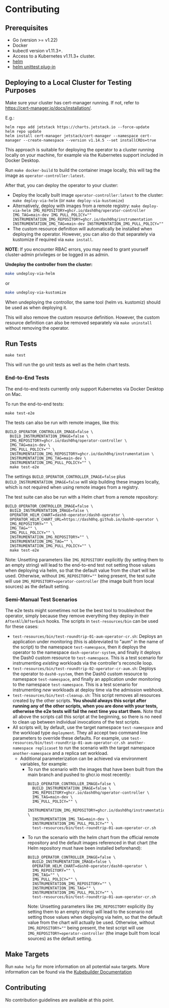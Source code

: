 Contributing
============

## Prerequisites
- Go (version >= v1.22)
- Docker
- kubectl version v1.11.3+.
- Access to a Kubernetes v1.11.3+ cluster.
- [helm](https://helm.sh/docs/intro/install/)
- [helm unittest plug-in](https://github.com/helm-unittest/helm-unittest/tree/main)

## Deploying to a Local Cluster for Testing Purposes

Make sure your cluster has cert-manager running. If not, refer to https://cert-manager.io/docs/installation/.

E.g.:

```
helm repo add jetstack https://charts.jetstack.io --force-update
helm repo update
helm install cert-manager jetstack/cert-manager --namespace cert-manager --create-namespace --version v1.14.5 --set installCRDs=true
```

This approach is suitable for deploying the operator to a cluster running locally on your machine, for example
via the Kubernetes support included in Docker Desktop.

Run `make docker-build` to build the container image locally, this will tag the image as
`operator-controller:latest`.

After that, you can deploy the operator to your cluster:

* Deploy the locally built image `operator-controller:latest` to the cluster: `make deploy-via-helm`
  (or `make deploy-via-kustomize`)
* Alternatively, deploy with images from a remote registry:
  `make deploy-via-helm IMG_REPOSITORY=ghcr.io/dash0hq/operator-controller IMG_TAG=main-dev IMG_PULL_POLICY="" INSTRUMENTATION_IMG_REPOSITORY=ghcr.io/dash0hq/instrumentation INSTRUMENTATION_IMG_TAG=main-dev INSTRUMENTATION_IMG_PULL_POLICY=""`
* The custom resource definition will automatically be installed when deploying the operator. However, you can also do
  that separately via kustomize if required via `make install`.

**NOTE**: If you encounter RBAC errors, you may need to grant yourself cluster-admin privileges or be logged in as
admin.

**Undeploy the controller from the cluster:**

```sh
make undeploy-via-helm
```

or

```sh
make undeploy-via-kustomize
```

When undeploying the controllor, the same tool (helm vs. kustomiz) should be used as when deploying it.

This will also remove the custom resource definition. However, the custom resource definition can also be removed
separately via `make uninstall` without removing the operator.

## Run Tests

```
make test
```

This will run the go unit tests as well as the helm chart tests.

### End-to-End Tests

The end-to-end tests currently only support Kubernetes via Docker Desktop on Mac.

To run the end-to-end tests:
```
make test-e2e
```

The tests can also be run with remote images, like this:
```
BUILD_OPERATOR_CONTROLLER_IMAGE=false \
  BUILD_INSTRUMENTATION_IMAGE=false \
  IMG_REPOSITORY=ghcr.io/dash0hq/operator-controller \
  IMG_TAG=main-dev \
  IMG_PULL_POLICY="" \
  INSTRUMENTATION_IMG_REPOSITORY=ghcr.io/dash0hq/instrumentation \
  INSTRUMENTATION_IMG_TAG=main-dev \
  INSTRUMENTATION_IMG_PULL_POLICY="" \
  make test-e2e
```

The settings `BUILD_OPERATOR_CONTROLLER_IMAGE=false` plus `BUILD_INSTRUMENTATION_IMAGE=false` will skip building these
images locally, which is not required when using remote images from a registry.

The test suite can also be run with a Helm chart from a remote repository:

```
BUILD_OPERATOR_CONTROLLER_IMAGE=false \
  BUILD_INSTRUMENTATION_IMAGE=false \
  OPERATOR_HELM_CHART=dash0-operator/dash0-operator \
  OPERATOR_HELM_CHART_URL=https://dash0hq.github.io/dash0-operator \
  IMG_REPOSITORY="" \
  IMG_TAG="" \
  IMG_PULL_POLICY="" \
  INSTRUMENTATION_IMG_REPOSITORY="" \
  INSTRUMENTATION_IMG_TAG="" \
  INSTRUMENTATION_IMG_PULL_POLICY="" \
  make test-e2e
```

Note: Unsetting parameters like `IMG_REPOSITORY` explicitly (by setting them to an empty string) will lead to the
end-to-end test not setting those values when deploying via helm, so that the default value from the chart will be used.
Otherwise, without `IMG_REPOSITORY=""` being present, the test suite will use `IMG_REPOSITORY=operator-controller` (the
image built from local sources) as the default setting.

### Semi-Manual Test Scenarios

The e2e tests might sometimes not be the best tool to troubleshoot the operator, simply because they remove everything
they deploy in their `AfterAll`/`AfterEach` hooks. The scripts in `test-resources/bin` can be used for these cases:
* `test-resources/bin/test-roundtrip-01-aum-operator-cr.sh`: Deploys an application under monitoring (this is 
  abbreviated to "aum" in the name of the script) to the namespace `test-namespace`, then it deploys the operator to
  the namespace `dash-operator-system`, and finally it deploys the Dash0 custom resource to `test-namespace`. This is a
  test scenario for instrumenting _existing_ workloads via the controller's reconcile loop.   
* `test-resources/bin/test-roundtrip-02-operator-cr-aum.sh`: Deploys the operator to `dash0-system`, then the
  Dash0 custom resource to namespace `test-namespace`, and finally an application under monitoring to the namespace
  `test-namespace`. This is a test scenario for instrumenting _new_ workloads at deploy time via the admission webhook.
* `test-resources/bin/test-cleanup.sh`: This script removes all resources created by the other scripts. **You should
  always this script after running any of the other scripts, when you are done with your tests, otherwise the e2e
  tests will fail the next time you start them.** Note that all above the scripts call this script at the beginning, so
  there is no need to clean up between individual invocations of the test scripts.
* All scripts will, by default, use the target namespace `test-namespace` and the workload type `deployment`. They all
  accept two command line parameters to override these defaults. For example, use 
  `test-resources/bin/test-roundtrip-01-aum-operator-cr.sh another-namespace replicaset` to run the scenario with 
  the target namespace `another-namespace` and a replica set workload.
  * Additional parameterization can be achieved via environment variables, for example:
      * To run the scenario with the images that have been built from the main branch and pushed to ghcr.io most 
        recently:
        ```
        BUILD_OPERATOR_CONTROLLER_IMAGE=false \
          BUILD_INSTRUMENTATION_IMAGE=false \
          IMG_REPOSITORY=ghcr.io/dash0hq/operator-controller \
          IMG_TAG=main-dev \
          IMG_PULL_POLICY="" \
          INSTRUMENTATION_IMG_REPOSITORY=ghcr.io/dash0hq/instrumentation \
          INSTRUMENTATION_IMG_TAG=main-dev \
          INSTRUMENTATION_IMG_PULL_POLICY="" \
          test-resources/bin/test-roundtrip-01-aum-operator-cr.sh
        ```
      * To run the scenario with the helm chart from the official remote repository and the default images referenced in
        that chart (the Helm repository must have been installed beforehand): 
        ```
        BUILD_OPERATOR_CONTROLLER_IMAGE=false \
          BUILD_INSTRUMENTATION_IMAGE=false \
          OPERATOR_HELM_CHART=dash0-operator/dash0-operator \
          IMG_REPOSITORY="" \
          IMG_TAG="" \
          IMG_PULL_POLICY="" \
          INSTRUMENTATION_IMG_REPOSITORY="" \
          INSTRUMENTATION_IMG_TAG="" \
          INSTRUMENTATION_IMG_PULL_POLICY="" \
          test-resources/bin/test-roundtrip-01-aum-operator-cr.sh
        ```
        Note: Unsetting parameters like `IMG_REPOSITORY` explicitly (by setting them to an empty string) will lead to
        the scenario not setting those values when deploying via helm, so that the default value from the chart will
        actually be used. Otherwise, without `IMG_REPOSITORY=""` being present, the test script will use 
        `IMG_REPOSITORY=operator-controller` (the image built from local sources) as the default setting.

## Make Targets

Run `make help` for more information on all potential `make` targets.
More information can be found via the [Kubebuilder Documentation](https://book.kubebuilder.io/introduction.html)

## Contributing

No contribution guidelines are available at this point.
